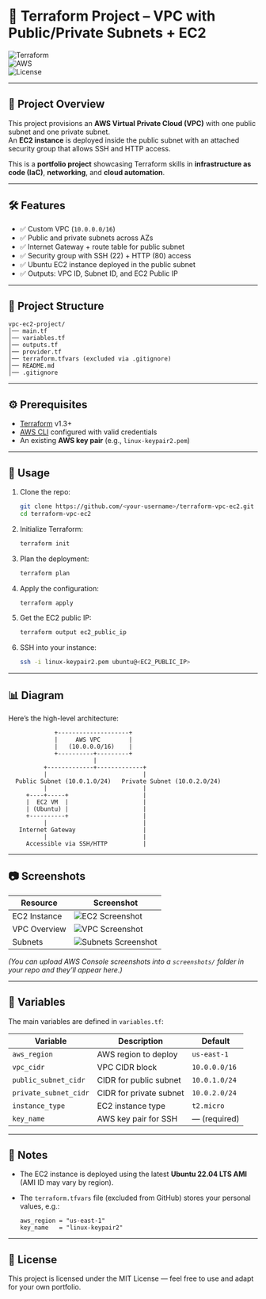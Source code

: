 # 🚀 Terraform Project – VPC with Public/Private Subnets + EC2

![Terraform](https://img.shields.io/badge/Terraform-v1.8+-623CE4?logo=terraform&logoColor=white)  
![AWS](https://img.shields.io/badge/AWS-VPC%20%7C%20EC2%20%7C%20Subnets-FF9900?logo=amazon-aws&logoColor=white)  
![License](https://img.shields.io/badge/License-MIT-green.svg)

---

## 📖 Project Overview
This project provisions an **AWS Virtual Private Cloud (VPC)** with one public subnet and one private subnet.  
An **EC2 instance** is deployed inside the public subnet with an attached security group that allows SSH and HTTP access.  

This is a **portfolio project** showcasing Terraform skills in **infrastructure as code (IaC)**, **networking**, and **cloud automation**.

---

## 🛠️ Features
- ✅ Custom VPC (`10.0.0.0/16`)  
- ✅ Public and private subnets across AZs  
- ✅ Internet Gateway + route table for public subnet  
- ✅ Security group with SSH (22) + HTTP (80) access  
- ✅ Ubuntu EC2 instance deployed in the public subnet  
- ✅ Outputs: VPC ID, Subnet ID, and EC2 Public IP  

---

## 📂 Project Structure
```
vpc-ec2-project/
│── main.tf
│── variables.tf
│── outputs.tf
│── provider.tf
│── terraform.tfvars (excluded via .gitignore)
│── README.md
│── .gitignore
```

---

## ⚙️ Prerequisites
- [Terraform](https://developer.hashicorp.com/terraform/downloads) v1.3+  
- [AWS CLI](https://aws.amazon.com/cli/) configured with valid credentials  
- An existing **AWS key pair** (e.g., `linux-keypair2.pem`)  

---

## 🚀 Usage
1. Clone the repo:
   ```bash
   git clone https://github.com/<your-username>/terraform-vpc-ec2.git
   cd terraform-vpc-ec2
   ```

2. Initialize Terraform:
   ```bash
   terraform init
   ```

3. Plan the deployment:
   ```bash
   terraform plan
   ```

4. Apply the configuration:
   ```bash
   terraform apply
   ```

5. Get the EC2 public IP:
   ```bash
   terraform output ec2_public_ip
   ```

6. SSH into your instance:
   ```bash
   ssh -i linux-keypair2.pem ubuntu@<EC2_PUBLIC_IP>
   ```

---

## 📊 Diagram

Here’s the high-level architecture:

```
             +--------------------+
             |     AWS VPC        |
             |   (10.0.0.0/16)    |
             +----------+---------+
                        |
          +-------------+-------------+
          |                           |
  Public Subnet (10.0.1.0/24)   Private Subnet (10.0.2.0/24)
          |                           |
     +----+-----+                     |
     |  EC2 VM  |                     |
     | (Ubuntu) |                     |
     +----------+                     |
          |                           |
   Internet Gateway                   |
          |                           |
     Accessible via SSH/HTTP          |
```

---

## 📷 Screenshots

| Resource | Screenshot |
|----------|------------|
| EC2 Instance | ![EC2 Screenshot](screenshots/ec2-instance.png) |
| VPC Overview | ![VPC Screenshot](screenshots/vpc-overview.png) |
| Subnets | ![Subnets Screenshot](screenshots/subnets.png) |

*(You can upload AWS Console screenshots into a `screenshots/` folder in your repo and they’ll appear here.)*

---

## 🔑 Variables
The main variables are defined in `variables.tf`:

| Variable          | Description                 | Default     |
|-------------------|-----------------------------|-------------|
| `aws_region`      | AWS region to deploy        | `us-east-1` |
| `vpc_cidr`        | VPC CIDR block              | `10.0.0.0/16` |
| `public_subnet_cidr` | CIDR for public subnet   | `10.0.1.0/24` |
| `private_subnet_cidr`| CIDR for private subnet  | `10.0.2.0/24` |
| `instance_type`   | EC2 instance type           | `t2.micro`  |
| `key_name`        | AWS key pair for SSH        | — (required) |

---

## 📝 Notes
- The EC2 instance is deployed using the latest **Ubuntu 22.04 LTS AMI** (AMI ID may vary by region).  
- The `terraform.tfvars` file (excluded from GitHub) stores your personal values, e.g.:

  ```hcl
  aws_region = "us-east-1"
  key_name   = "linux-keypair2"
  ```

---

## 📜 License
This project is licensed under the MIT License — feel free to use and adapt for your own portfolio.
